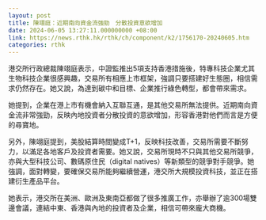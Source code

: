```yaml
---
layout: post
title: 陳翊庭：近期南向資金流強勁　分散投資意欲增加
date: 2024-06-05 13:27:11.000000000 +08:00
link: https://news.rthk.hk/rthk/ch/component/k2/1756170-20240605.htm
categories: rthk
---
```


港交所行政總裁陳翊庭表示，中證監推出5項支持香港措施後，特專科技企業尤其生物科技企業很感興趣，交易所有相應上市框架，強調只要搭建好生態圈，相信需求仍然存在。她又說，為達到碳中和目標、企業推行綠色轉型，都會帶來需求。

她提到，企業在港上市有機會納入互聯互通，是其他交易所無法提供。近期南向資金流非常強勁，反映內地投資者分散投資的意欲增加，形容香港對他們而言是方便的尋寶地。

另外，陳翊庭提到，美股結算時間變成T+1，反映科技改善，交易所需要不斷努力，以滿足各地客戶及投資者需要。她又說，交易所現時不只與其他交易所競爭，亦與大型科技公司、數碼原住民（digital natives）等新類型的競爭對手競爭。她強調，面對轉變，要確保交易所能夠繼續營運，港交所大規模投資科技，並正在搭建衍生產品平台。

她表示，港交所在美洲、歐洲及東南亞都做了很多推廣工作，亦舉辦了逾300場雙邊會議，連結中東、香港與內地的投資者及企業，相信可帶來龐大商機。
